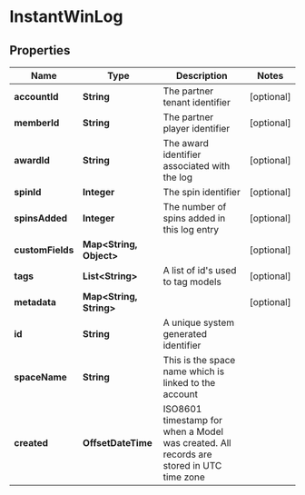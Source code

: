 

# InstantWinLog


## Properties

Name | Type | Description | Notes
------------ | ------------- | ------------- | -------------
**accountId** | **String** | The partner tenant identifier |  [optional]
**memberId** | **String** | The partner player identifier |  [optional]
**awardId** | **String** | The award identifier associated with the log |  [optional]
**spinId** | **Integer** | The spin identifier |  [optional]
**spinsAdded** | **Integer** | The number of spins added in this log entry |  [optional]
**customFields** | **Map&lt;String, Object&gt;** |  |  [optional]
**tags** | **List&lt;String&gt;** | A list of id&#39;s used to tag models |  [optional]
**metadata** | **Map&lt;String, String&gt;** |  |  [optional]
**id** | **String** | A unique system generated identifier | 
**spaceName** | **String** | This is the space name which is linked to the account | 
**created** | **OffsetDateTime** | ISO8601 timestamp for when a Model was created. All records are stored in UTC time zone | 



